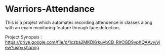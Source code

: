 # Warriors-Attendance
This is a project which automates recording attendence in classes along with an exam monitoring feature through face detection.

Project Synopsis : https://drive.google.com/file/d/1czba2MKDKrkuvbCB_RlrOGD9yphQAAvy/view?usp=sharing
